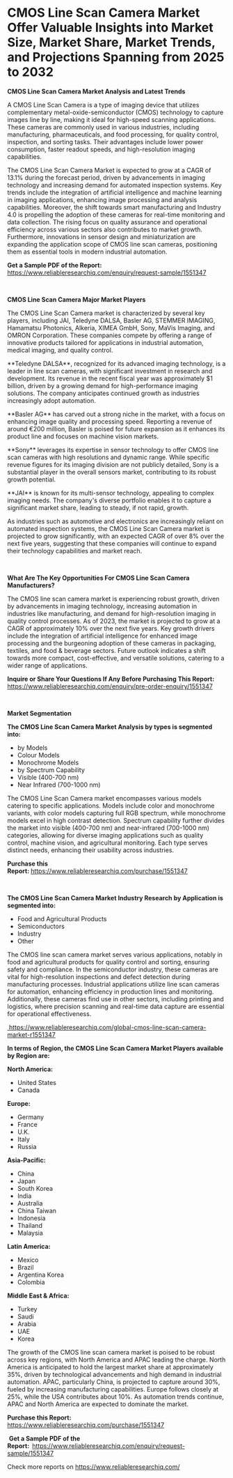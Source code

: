 <p><h1>CMOS Line Scan Camera Market Offer Valuable Insights into Market Size, Market Share, Market Trends, and Projections Spanning from 2025 to 2032</h1></p><p><strong>CMOS Line Scan Camera Market Analysis and Latest Trends</strong></p>
<p><p>A CMOS Line Scan Camera is a type of imaging device that utilizes complementary metal-oxide-semiconductor (CMOS) technology to capture images line by line, making it ideal for high-speed scanning applications. These cameras are commonly used in various industries, including manufacturing, pharmaceuticals, and food processing, for quality control, inspection, and sorting tasks. Their advantages include lower power consumption, faster readout speeds, and high-resolution imaging capabilities.</p><p>The CMOS Line Scan Camera Market is expected to grow at a CAGR of 13.1% during the forecast period, driven by advancements in imaging technology and increasing demand for automated inspection systems. Key trends include the integration of artificial intelligence and machine learning in imaging applications, enhancing image processing and analysis capabilities. Moreover, the shift towards smart manufacturing and Industry 4.0 is propelling the adoption of these cameras for real-time monitoring and data collection. The rising focus on quality assurance and operational efficiency across various sectors also contributes to market growth. Furthermore, innovations in sensor design and miniaturization are expanding the application scope of CMOS line scan cameras, positioning them as essential tools in modern industrial automation.</p></p>
<p><strong>Get a Sample PDF of the Report:&nbsp;</strong> <a href="https://www.reliableresearchiq.com/enquiry/request-sample/1551347?utm_campaign=2810&utm_medium=2&utm_source=Github&utm_content=ia&utm_term=06042025&utm_id=cmos-line-scan-camera">https://www.reliableresearchiq.com/enquiry/request-sample/1551347</a></p>
<p>&nbsp;</p>
<p><strong>CMOS Line Scan Camera Major Market Players</strong></p>
<p><p>The CMOS Line Scan Camera market is characterized by several key players, including JAI, Teledyne DALSA, Basler AG, STEMMER IMAGING, Hamamatsu Photonics, Alkeria, XIMEA GmbH, Sony, MaVis Imaging, and OMRON Corporation. These companies compete by offering a range of innovative products tailored for applications in industrial automation, medical imaging, and quality control.</p><p>**Teledyne DALSA**, recognized for its advanced imaging technology, is a leader in line scan cameras, with significant investment in research and development. Its revenue in the recent fiscal year was approximately $1 billion, driven by a growing demand for high-performance imaging solutions. The company anticipates continued growth as industries increasingly adopt automation.</p><p>**Basler AG** has carved out a strong niche in the market, with a focus on enhancing image quality and processing speed. Reporting a revenue of around €200 million, Basler is poised for future expansion as it enhances its product line and focuses on machine vision markets.</p><p>**Sony** leverages its expertise in sensor technology to offer CMOS line scan cameras with high resolutions and dynamic range. While specific revenue figures for its imaging division are not publicly detailed, Sony is a substantial player in the overall sensors market, contributing to its robust growth potential.</p><p>**JAI** is known for its multi-sensor technology, appealing to complex imaging needs. The company's diverse portfolio enables it to capture a significant market share, leading to steady, if not rapid, growth.</p><p>As industries such as automotive and electronics are increasingly reliant on automated inspection systems, the CMOS Line Scan Camera market is projected to grow significantly, with an expected CAGR of over 8% over the next five years, suggesting that these companies will continue to expand their technology capabilities and market reach.</p></p>
<p>&nbsp;</p>
<p><strong>What Are The Key Opportunities For CMOS Line Scan Camera Manufacturers?</strong></p>
<p><p>The CMOS line scan camera market is experiencing robust growth, driven by advancements in imaging technology, increasing automation in industries like manufacturing, and demand for high-resolution imaging in quality control processes. As of 2023, the market is projected to grow at a CAGR of approximately 10% over the next five years. Key growth drivers include the integration of artificial intelligence for enhanced image processing and the burgeoning adoption of these cameras in packaging, textiles, and food & beverage sectors. Future outlook indicates a shift towards more compact, cost-effective, and versatile solutions, catering to a wider range of applications.</p></p>
<p><strong>Inquire or Share Your Questions If Any Before Purchasing This Report:</strong> <a href="https://www.reliableresearchiq.com/enquiry/pre-order-enquiry/1551347?utm_campaign=2810&utm_medium=2&utm_source=Github&utm_content=ia&utm_term=06042025&utm_id=cmos-line-scan-camera">https://www.reliableresearchiq.com/enquiry/pre-order-enquiry/1551347</a></p>
<p>&nbsp;</p>
<p><strong>Market Segmentation</strong></p>
<p><strong>The CMOS Line Scan Camera Market Analysis by types is segmented into:</strong></p>
<p><ul><li>by Models</li><li>Colour Models</li><li>Monochrome Models</li><li>by Spectrum Capability</li><li>Visible (400-700 nm)</li><li>Near Infrared (700-1000 nm)</li></ul></p>
<p><p>The CMOS Line Scan Camera market encompasses various models catering to specific applications. Models include color and monochrome variants, with color models capturing full RGB spectrum, while monochrome models excel in high contrast detection. Spectrum capability further divides the market into visible (400-700 nm) and near-infrared (700-1000 nm) categories, allowing for diverse imaging applications such as quality control, machine vision, and agricultural monitoring. Each type serves distinct needs, enhancing their usability across industries.</p></p>
<p><strong>Purchase this Report:&nbsp;</strong><a href="https://www.reliableresearchiq.com/purchase/1551347?utm_campaign=2810&utm_medium=2&utm_source=Github&utm_content=ia&utm_term=06042025&utm_id=cmos-line-scan-camera">https://www.reliableresearchiq.com/purchase/1551347</a></p>
<p>&nbsp;</p>
<p><strong>The CMOS Line Scan Camera Market Industry Research by Application is segmented into:</strong></p>
<p><ul><li>Food and Agricultural Products</li><li>Semiconductors</li><li>Industry</li><li>Other</li></ul></p>
<p><p>The CMOS line scan camera market serves various applications, notably in food and agricultural products for quality control and sorting, ensuring safety and compliance. In the semiconductor industry, these cameras are vital for high-resolution inspections and defect detection during manufacturing processes. Industrial applications utilize line scan cameras for automation, enhancing efficiency in production lines and monitoring. Additionally, these cameras find use in other sectors, including printing and logistics, where precision scanning and real-time data capture are essential for operational effectiveness.</p></p>
<p><a href="https://www.reliableresearchiq.com/global-cmos-line-scan-camera-market-r1551347?utm_campaign=2810&utm_medium=2&utm_source=Github&utm_content=ia&utm_term=06042025&utm_id=cmos-line-scan-camera">&nbsp;https://www.reliableresearchiq.com/global-cmos-line-scan-camera-market-r1551347</a></p>
<p><strong>In terms of Region, the CMOS Line Scan Camera Market Players available by Region are:</strong></p>
<p>
    <p> <strong> North America: </strong>
        <ul>
            <li>United States</li>
            <li>Canada</li>
        </ul>
        </p> 
    <p> <strong> Europe: </strong>
        <ul>
            <li>Germany</li>
            <li>France</li>
            <li>U.K.</li>
            <li>Italy</li>
            <li>Russia</li>
        </ul>
        </p> 
    <p> <strong> Asia-Pacific: </strong>
        <ul>
            <li>China</li>
            <li>Japan</li>
            <li>South Korea</li>
            <li>India</li>
            <li>Australia</li>
            <li>China Taiwan</li>
            <li>Indonesia</li>
            <li>Thailand</li>
            <li>Malaysia</li>
        </ul>
        </p> 
    <p> <strong> Latin America: </strong>
        <ul>
            <li>Mexico</li>
            <li>Brazil</li>
            <li>Argentina Korea</li>
            <li>Colombia</li>
        </ul>
        </p> 
    <p> <strong> Middle East & Africa: </strong>
        <ul>
            <li>Turkey</li>
            <li>Saudi</li>
            <li>Arabia</li>
            <li>UAE</li>
            <li>Korea</li>
        </ul>
    </p>
    </p>
<p><p>The growth of the CMOS line scan camera market is poised to be robust across key regions, with North America and APAC leading the charge. North America is anticipated to hold the largest market share at approximately 35%, driven by technological advancements and high demand in industrial automation. APAC, particularly China, is projected to capture around 30%, fueled by increasing manufacturing capabilities. Europe follows closely at 25%, while the USA contributes about 10%. As automation trends continue, APAC and North America are expected to dominate the market.</p></p>
<p><strong>Purchase this Report: </strong><a href="https://www.reliableresearchiq.com/purchase/1551347?utm_campaign=2810&utm_medium=2&utm_source=Github&utm_content=ia&utm_term=06042025&utm_id=cmos-line-scan-camera">https://www.reliableresearchiq.com/purchase/1551347</a></p>
<p>&nbsp;<strong>Get a Sample PDF of the Report:&nbsp;&nbsp;</strong><a href="https://www.reliableresearchiq.com/enquiry/request-sample/1551347?utm_campaign=2810&utm_medium=2&utm_source=Github&utm_content=ia&utm_term=06042025&utm_id=cmos-line-scan-camera">https://www.reliableresearchiq.com/enquiry/request-sample/1551347</a></p>
<p><strong></strong></p>
<p>Check more reports on <a href="https://www.reliableresearchiq.com/?utm_campaign=2810&utm_medium=2&utm_source=Github&utm_content=ia&utm_term=06042025&utm_id=cmos-line-scan-camera">https://www.reliableresearchiq.com/</a></p>